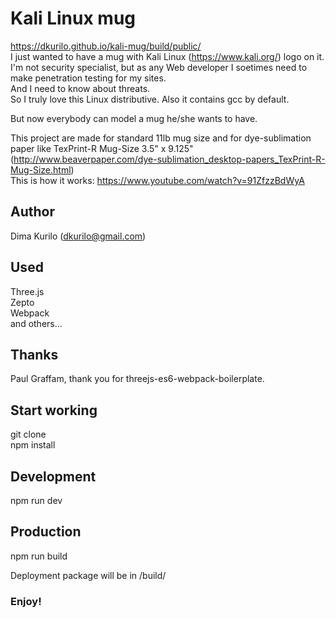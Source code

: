 # Kali Linux mug

https://dkurilo.github.io/kali-mug/build/public/  
I just wanted to have a mug with Kali Linux (https://www.kali.org/) logo on it.  
I'm not security specialist, but as any Web developer I soetimes need to make penetration testing for my sites.  
And I need to know about threats.  
So I truly love this Linux distributive. Also it contains gcc by default.  

But now everybody can model a mug he/she wants to have.  

This project are made for standard 11lb mug size and for dye-sublimation paper like TexPrint-R Mug-Size 3.5" x 9.125" (http://www.beaverpaper.com/dye-sublimation_desktop-papers_TexPrint-R-Mug-Size.html)  
This is how it works: https://www.youtube.com/watch?v=91ZfzzBdWyA  

## Author
Dima Kurilo (dkurilo@gmail.com)

## Used
Three.js  
Zepto  
Webpack  
and others...


## Thanks
Paul Graffam, thank you for threejs-es6-webpack-boilerplate.

## Start working
git clone  
npm install

## Development
npm run dev

## Production
npm run build

Deployment package will be in /build/

### Enjoy!
